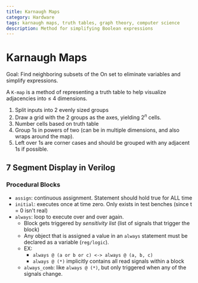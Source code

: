 ```yaml
---
title: Karnaugh Maps
category: Hardware
tags: karnaugh maps, truth tables, graph theory, computer science
description: Method for simplifying Boolean expressions
---
```


# Karnaugh Maps

Goal: Find neighboring subsets of the On set to eliminate variables and simplify expressions.

A `K-map` is a method of representing a truth table to help visualize adjacencies into $\le$ 4 dimensions.

1. Split inputs into 2 evenly sized groups
2. Draw a grid with the 2 groups as the axes, yielding $2^n$ cells.
3. Number cells based on truth table
4. Group 1s in powers of two (can be in multiple dimensions, and also wraps around the map).
5. Left over 1s are corner cases and should be grouped with any adjacent 1s if possible.


## 7 Segment Display in Verilog

### Procedural Blocks

- `assign`: continuous assignment. Statement should hold true for ALL time
- `initial`: executes once at time zero. Only exists in test benches (since t = 0 isn't real)
- `always`: loop to execute over and over again.
  - Block gets triggered by *sensitivity list* (list of signals that trigger the block)
  - Any object that is assigned a value in an `always` statement must be declared as a variable (`reg/logic`).
  - EX:
    - `always @ (a or b or c) <-> always @ (a, b, c)`
    - `always @ (*)` implicitly contains all read signals within a block
  - `always_comb`: like `always @ (*)`, but only triggered when any of the signals change.


